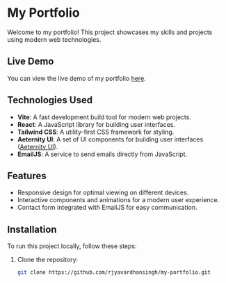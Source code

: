 # My Portfolio

Welcome to my portfolio! This project showcases my skills and projects using modern web technologies.

## Live Demo

You can view the live demo of my portfolio [here](https://rjyavardhansingh.github.io/my-portfolio/).

## Technologies Used

- **Vite**: A fast development build tool for modern web projects.
- **React**: A JavaScript library for building user interfaces.
- **Tailwind CSS**: A utility-first CSS framework for styling.
- **Aeternity UI**: A set of UI components for building user interfaces ([Aeternity UI](https://ui.aceternity.com/)).
- **EmailJS**: A service to send emails directly from JavaScript.

## Features

- Responsive design for optimal viewing on different devices.
- Interactive components and animations for a modern user experience.
- Contact form integrated with EmailJS for easy communication.

## Installation

To run this project locally, follow these steps:

1. Clone the repository:

   ```bash
   git clone https://github.com/rjyavardhansingh/my-portfolio.git
